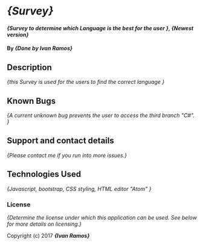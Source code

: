 # _{Survey}_

#### _{Survey to determine which Language is the best for the user }, {Newest version}_

#### By _**{Done by Ivan Ramos}**_

## Description

_{this Survey is used for the users to find the correct language }_

## Known Bugs

_{A current unknown bug prevents the user to access the third branch "C#". }_

## Support and contact details

_{Please contact me if you run into more issues.}_

## Technologies Used

_{Javascript, bootstrap, CSS styling, HTML editor "Atom" }_

### License

*{Determine the license under which this application can be used.  See below for more details on licensing.}*

Copyright (c) 2017 **_{Ivan Ramos}_**
